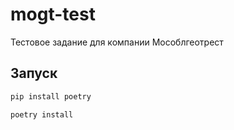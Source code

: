 # mogt-test
Тестовое задание для компании Мособлгеотрест

## Запуск

```bash
pip install poetry
```

```bash
poetry install
```
